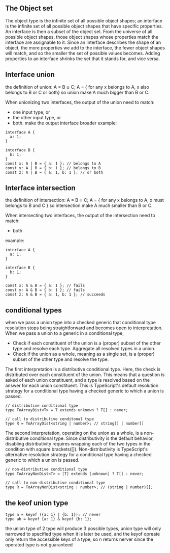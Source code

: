 ## The Object set
The object type is the infinite set of all possible object shapes;
an interface is the infinite set of all possible object shapes that have specific properties.
An interface is then a subset of the object set. 
From the universe of all possible object shapes, those object shapes whose properties match the interface are assignable to it.
Since an interface describes the shape of an object, the more properties we add to the interface, the fewer object shapes will match, and so the smaller the set of possible values becomes. 
Adding properties to an interface shrinks the set that it stands for, and vice versa.

## Interface union
the definition of union:
A = B ∪ C;
A = { for any x belongs to A, x also belongs to B or C or both}
so union make A much bigger than B or C.

When unionizing two interfaces, the output of the union need to match:
- one input type, or
- the other input type, or
- both.
make the output interface broader
example: 
```
interface A {
  a: 1;
}

interface B {
  b: 1;
}
const x: A | B = { a: 1 }; // belongs to A
const y: A | B = { b: 1 }; // belongs to B
const z: A | B = { a: 1, b: 1 }; // or both
```

## Interface intersection
the definition of intersection:
A = B ∩ C;
A = { for any x belongs to A, x must belongs to B and C }
so intersection make A much smaller than B or C.

When intersecting two interfaces, the output of the intersection need to match:

- both

example: 
```
interface A {
  a: 1;
}

interface B {
  b: 1;
}

const x: A & B = { a: 1 }; // fails
const y: A & B = { b: 1 }; // fails
const z: A & B = { a: 1, b: 1 }; // succeeds
```

## conditional types
when we pass a union type into a checked generic that conditional type resolution stops being straightforward and becomes open to interpretation.
When we pass a union to a generic in a conditional type,
- Check if each constituent of the union is a (proper) subset of the other type and resolve each type. Aggregate all resolved types in a union.
- Check if the union as a whole, meaning as a single set, is a (proper) subset of the other type and resolve the type.

The first interpretation is a distributive conditional type. Here, the check is distributed over each constituent of the union. This means that a question is asked of each union constituent, and a type is resolved based on the answer for each union constituent. This is TypeScript's default resolution strategy for a conditional type having a checked generic to which a union is passed.
```
// distributive conditional type
type ToArrayDist<T> = T extends unknown ? T[] : never;

// call to distributive conditonal type
type R = ToArrayDist<string | number>; // string[] | number[]
```

The second interpretation, operating on the union as a whole, is a non-distributive conditional type. Since distributivity is the default behavior, disabling distributivity requires wrapping each of the two types in the condition with square brackets([]). Non-distributivity is TypeScript's alternative resolution strategy for a conditional type having a checked generic to which a union is passed.
```
// non-distributive conditional type
type ToArrayNonDist<T> = [T] extends [unknown] ? T[] : never;

// call to non-distributive conditional type
type R = ToArrayNonDist<string | number>; // (string | number)[];
```

## the keof union type
```
type n = keyof ({a: 1} | {b: 1}); // never
type ab = keyof {a: 1} & keyof {b: 1};

```
the union type of 2 type will produce 3 possible types, union type will only narrowed to specified type when it is later be used,
and the keyof opreate only return the accessible keys of a type, so n returns nerver since the operated type is not guaranteed